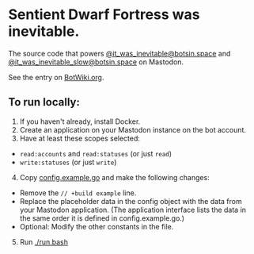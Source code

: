 # Sentient Dwarf Fortress was inevitable.

The source code that powers [@it\_was\_inevitable@botsin.space](https://botsin.space/@it_was_inevitable) and [@it\_was\_inevitable\_slow@botsin.space](https://botsin.space/@it_was_inevitable_slow) on Mastodon.

See the entry on [BotWiki.org](https://botwiki.org/bot/it_was_inevitable/).

## To run locally:

1. If you haven't already, install Docker.
2. Create an application on your Mastodon instance on the bot account.
3. Have at least these scopes selected:
  - `read:accounts` and `read:statuses` (or just `read`)
  - `write:statuses` (or just `write`)
4. Copy [config.example.go](config.example.go) and make the following changes:
  - Remove the `// +build example` line.
  - Replace the placeholder data in the config object with the data from your
    Mastodon application. (The application interface lists the data in the same
    order it is defined in config.example.go.)
  - Optional: Modify the other constants in the file.
5. Run [./run.bash](run.bash)
